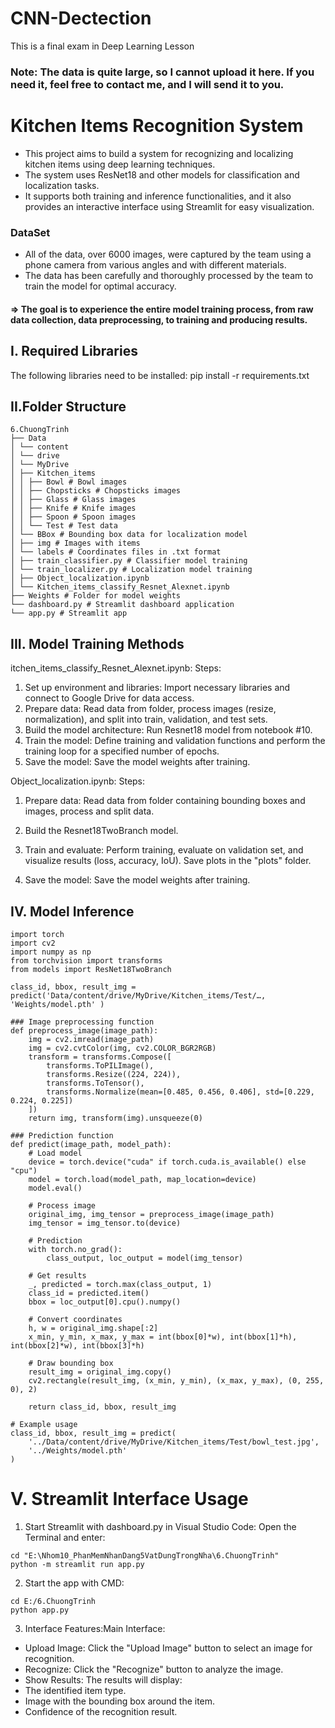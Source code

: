 # CNN-Dectection
This is a final exam in Deep Learning Lesson
### **Note**: The data is quite large, so I cannot upload it here. If you need it, feel free to contact me, and I will send it to you.

# Kitchen Items Recognition System

- This project aims to build a system for recognizing and localizing kitchen items using deep learning techniques.
- The system uses ResNet18 and other models for classification and localization tasks.
- It supports both training and inference functionalities, and it also provides an interactive interface using Streamlit for easy visualization.

### DataSet
- All of the data, over 6000 images, were captured by the team using a phone camera from various angles and with different materials.
- The data has been carefully and thoroughly processed by the team to train the model for optimal accuracy.
#### ⇒ The goal is to experience the entire model training process, from raw data collection, data preprocessing, to training and producing results.

## I. Required Libraries

The following libraries need to be installed:
pip install -r requirements.txt

## II.Folder Structure
```
6.ChuongTrinh
├── Data
│ └── content
│ └── drive
│ └── MyDrive
│ ├── Kitchen_items
│ │ ├── Bowl # Bowl images
│ │ ├── Chopsticks # Chopsticks images
│ │ ├── Glass # Glass images
│ │ ├── Knife # Knife images
│ │ ├── Spoon # Spoon images
│ │ └── Test # Test data
│ └── BBox # Bounding box data for localization model
│ ├── img # Images with items
│ └── labels # Coordinates files in .txt format
│ ├── train_classifier.py # Classifier model training
│ └── train_localizer.py # Localization model training
│ ├── Object_localization.ipynb
│ └── Kitchen_items_classify_Resnet_Alexnet.ipynb
├── Weights # Folder for model weights
└── dashboard.py # Streamlit dashboard application
└── app.py # Streamlit app
```
## III. Model Training Methods
itchen_items_classify_Resnet_Alexnet.ipynb:
Steps:
1. Set up environment and libraries: Import necessary libraries and connect to Google Drive for data access.
2. Prepare data: Read data from folder, process images (resize, normalization), and split into train, validation, and test sets.
3. Build the model architecture: Run Resnet18 model from notebook #10.
4. Train the model: Define training and validation functions and perform the training loop for a specified number of epochs.
5. Save the model: Save the model weights after training.

Object_localization.ipynb:
Steps:
1. Prepare data: Read data from folder containing bounding boxes and images, process and split data.

2. Build the Resnet18TwoBranch model.

3. Train and evaluate: Perform training, evaluate on validation set, and visualize results (loss, accuracy, IoU). Save plots in the "plots" folder.

4. Save the model: Save the model weights after training.

## IV. Model Inference
```
import torch
import cv2
import numpy as np
from torchvision import transforms
from models import ResNet18TwoBranch

class_id, bbox, result_img = predict('Data/content/drive/MyDrive/Kitchen_items/Test/…, 'Weights/model.pth' )

### Image preprocessing function
def preprocess_image(image_path):
    img = cv2.imread(image_path)
    img = cv2.cvtColor(img, cv2.COLOR_BGR2RGB)
    transform = transforms.Compose([
        transforms.ToPILImage(),
        transforms.Resize((224, 224)),
        transforms.ToTensor(),
        transforms.Normalize(mean=[0.485, 0.456, 0.406], std=[0.229, 0.224, 0.225])
    ])
    return img, transform(img).unsqueeze(0)

### Prediction function
def predict(image_path, model_path):
    # Load model
    device = torch.device("cuda" if torch.cuda.is_available() else "cpu")
    model = torch.load(model_path, map_location=device)
    model.eval()
    
    # Process image
    original_img, img_tensor = preprocess_image(image_path)
    img_tensor = img_tensor.to(device)
    
    # Prediction
    with torch.no_grad():
        class_output, loc_output = model(img_tensor)
    
    # Get results
    _, predicted = torch.max(class_output, 1)
    class_id = predicted.item()
    bbox = loc_output[0].cpu().numpy()
    
    # Convert coordinates
    h, w = original_img.shape[:2]
    x_min, y_min, x_max, y_max = int(bbox[0]*w), int(bbox[1]*h), int(bbox[2]*w), int(bbox[3]*h)
    
    # Draw bounding box
    result_img = original_img.copy()
    cv2.rectangle(result_img, (x_min, y_min), (x_max, y_max), (0, 255, 0), 2)
    
    return class_id, bbox, result_img

# Example usage
class_id, bbox, result_img = predict(
    '../Data/content/drive/MyDrive/Kitchen_items/Test/bowl_test.jpg',
    '../Weights/model.pth'
)
```
# V. Streamlit Interface Usage

1. Start Streamlit with dashboard.py in Visual Studio Code:
Open the Terminal and enter:
```
cd "E:\Nhom10_PhanMemNhanDang5VatDungTrongNha\6.ChuongTrinh"
python -m streamlit run app.py
```
2. Start the app with CMD:
```
cd E:/6.ChuongTrinh
python app.py
```
3. Interface Features:Main Interface:
  - Upload Image: Click the "Upload Image" button to select an image for recognition.
  - Recognize: Click the "Recognize" button to analyze the image.
  - Show Results: The results will display:
  - The identified item type.
  - Image with the bounding box around the item.
  - Confidence of the recognition result.
